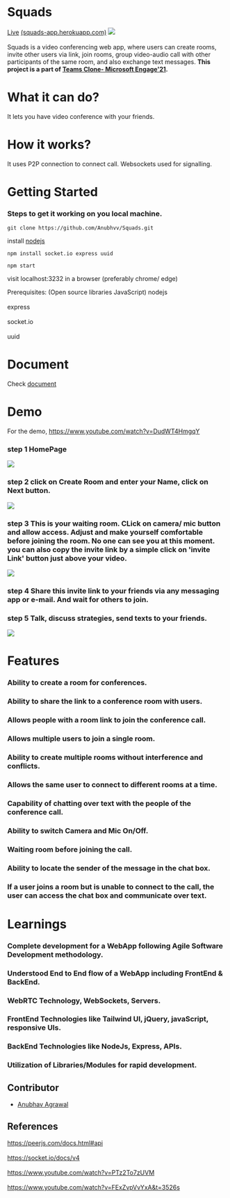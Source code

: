 

# Squads
[Live](http://squads-app.herokuapp.com/) [(squads-app.herokuapp.com)](http://squads-app.herokuapp.com/)
![](https://github.com/Anubhvv/readme/blob/main/start%20vid.png?raw=true)
<br></br>
Squads is a video conferencing web app, where users can create rooms, invite other users via link, join rooms, group video-audio call with other participants of the same room, and also exchange text messages.
**This project is a part of [Teams Clone- Microsoft Engage'21](https://microsoft.acehacker.com/engage2021/?mc_cid=1b332f034a&mc_eid=6724c88fad).** 

#  What it can do?
It lets you have video conference with your friends.

#  How it works?
It uses P2P connection to connect call. Websockets used for signalling.

# Getting Started

### Steps to get it working on you local machine.
```
git clone https://github.com/Anubhvv/Squads.git
```
install [nodejs](https://nodejs.org/en/)

```
npm install socket.io express uuid 
```
```
npm start
```

visit localhost:3232 in a browser (preferably chrome/ edge)


Prerequisites:
(Open source libraries JavaScript)
nodejs  <br></br>
express <br></br>
socket.io<br></br>
uuid

# Document
Check [document](https://docs.google.com/document/d/e/2PACX-1vQeibxTE70tw_liuFQZH8iWaydE82EAzt3189OP7guS-qp-Dp-aB9jURthJihYCb1ft0Aoe79lAMNuO/pub)

# Demo
For the demo, https://www.youtube.com/watch?v=DudWT4HmgqY
### step 1 HomePage
  ![](https://github.com/Anubhvv/readme/blob/main/homepage.png?raw=true)
### step 2 click on Create Room and enter your Name, click on Next button.
  ![](https://github.com/Anubhvv/readme/blob/main/enterName.png?raw=true)
### step 3 This is your waiting room. CLick on camera/ mic button and allow access. Adjust and make yourself comfortable before joining the room. No one can see you at this moment. you can also copy the invite link by a simple click on 'invite Link' button just above your video.
  ![](https://github.com/Anubhvv/readme/blob/main/waitRoom.png?raw=true)
### step 4 Share this invite link to your friends via any messaging app or e-mail. And wait for others to join.
### step 5 Talk, discuss strategies, send texts to your friends.
  ![](https://github.com/Anubhvv/readme/blob/main/meeting.png?raw=true)
  
  
# Features

### Ability to create a room for conferences.

### Ability to share the link to a conference room with users.

### Allows people with a room link to join the conference call.

### Allows multiple users to join a single room.

### Ability to create multiple rooms without interference and conflicts.

### Allows the same user to connect to different rooms at a time.

### Capability of chatting over text with the people of the conference call.

### Ability to switch Camera and Mic On/Off.

### Waiting room before joining the call.

### Ability to locate the sender of the message in the chat box.

### If a user joins a room but is unable to connect to the call, the user can access the chat box and communicate over text.

# Learnings

### Complete development for a WebApp following Agile Software Development methodology.

### Understood End to End flow of a WebApp including FrontEnd & BackEnd.

### WebRTC Technology, WebSockets, Servers.

### FrontEnd Technologies like Tailwind UI, jQuery, javaScript, responsive UIs.

### BackEnd Technologies like NodeJs, Express, APIs.

### Utilization of Libraries/Modules for rapid development.

## Contributor
- [Anubhav Agrawal](https://github.com/anubhvv)



## References
https://peerjs.com/docs.html#api
<br></br>
https://socket.io/docs/v4
<br></br>
https://www.youtube.com/watch?v=PTz2To7zUVM
<br></br>
https://www.youtube.com/watch?v=FExZvpVvYxA&t=3526s
